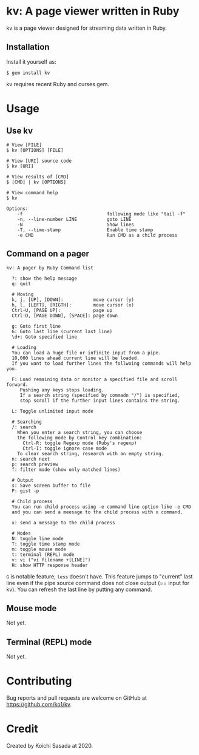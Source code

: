 # kv: A page viewer written in Ruby

kv is a page viewer designed for streaming data written in Ruby.

## Installation

Install it yourself as:

    $ gem install kv

kv requires recent Ruby and curses gem.

# Usage

## Use kv

```
# View [FILE]
$ kv [OPTIONS] [FILE]

# View [URI] source code
$ kv [URI]

# View results of [CMD]
$ [CMD] | kv [OPTIONS]

# View command help
$ kv

Options:
    -f                               following mode like "tail -f"
    -n, --line-number LINE           goto LINE
    -N                               Show lines
    -T, --time-stamp                 Enable time stamp
    -e CMD                           Run CMD as a child process
```

## Command on a pager

```
kv: A pager by Ruby Command list

  ?: show the help message
  q: quit

  # Moving
  k, j, [UP], [DOWN]:           move cursor (y)
  h, l, [LEFT], [RIGTH]:        move cursor (x)
  Ctrl-U, [PAGE UP]:            page up
  Ctrl-D, [PAGE DOWN], [SPACE]: page down

  g: Goto first line
  G: Goto last line (current last line)
  \d+: Goto specified line

  # Loading
  You can load a huge file or infinite input from a pipe.
  10,000 lines ahead current line will be loaded.
  If you want to load further lines the follwoing commands will help you.

  F: Load remaining data or monitor a specified file and scroll forward.
     Pushing any keys stops loading.
     If a search string (specified by commadn "/") is specified,
     stop scroll if the further input lines contains the string.

  L: Toggle unlimited input mode

  # Searching
  /: search
    When you enter a search string, you can choose
    the following mode by Control key combination:
      Ctrl-R: toggle Regexp mode (Ruby's regexp)
      Ctrl-I: toggle ignore case mode
    To clear search string, research with an empty string.
  n: search next
  p: search preview
  f: filter mode (show only matched lines)

  # Output
  s: Save screen buffer to file
  P: gist -p

  # Child process
  You can run child process using -e command line option like -e CMD
  and you can send a meesage to the child process with x command.

  x: send a message to the child process

  # Modes
  N: toggle line mode
  T: toggle time stamp mode
  m: toggle mouse mode
  t: terminal (REPL) mode
  v: vi ("vi filename +[LINE]")
  H: show HTTP response header
```

`G` is notable feature, `less` doesn't have. This feature jumps to "current" last line even if the pipe source command does not close output (== input for kv). You can refresh the last line by putting any command.

## Mouse mode

Not yet.

## Terminal (REPL) mode

Not yet.

# Contributing

Bug reports and pull requests are welcome on GitHub at https://github.com/ko1/kv.

# Credit

Created by Koichi Sasada at 2020.

